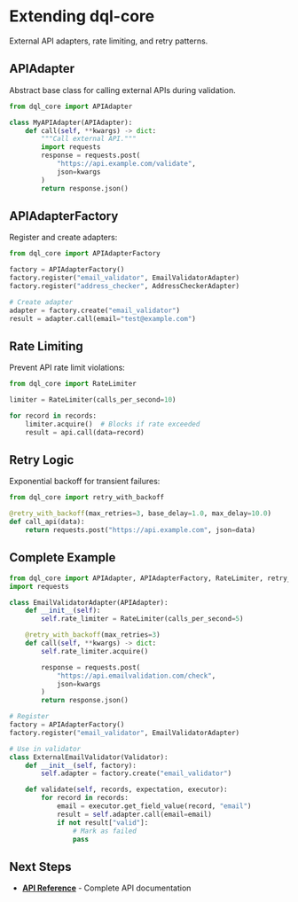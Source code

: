 # Extending dql-core

External API adapters, rate limiting, and retry patterns.

## APIAdapter

Abstract base class for calling external APIs during validation.

```python
from dql_core import APIAdapter

class MyAPIAdapter(APIAdapter):
    def call(self, **kwargs) -> dict:
        """Call external API."""
        import requests
        response = requests.post(
            "https://api.example.com/validate",
            json=kwargs
        )
        return response.json()
```

## APIAdapterFactory

Register and create adapters:

```python
from dql_core import APIAdapterFactory

factory = APIAdapterFactory()
factory.register("email_validator", EmailValidatorAdapter)
factory.register("address_checker", AddressCheckerAdapter)

# Create adapter
adapter = factory.create("email_validator")
result = adapter.call(email="test@example.com")
```

## Rate Limiting

Prevent API rate limit violations:

```python
from dql_core import RateLimiter

limiter = RateLimiter(calls_per_second=10)

for record in records:
    limiter.acquire()  # Blocks if rate exceeded
    result = api.call(data=record)
```

## Retry Logic

Exponential backoff for transient failures:

```python
from dql_core import retry_with_backoff

@retry_with_backoff(max_retries=3, base_delay=1.0, max_delay=10.0)
def call_api(data):
    return requests.post("https://api.example.com", json=data)
```

## Complete Example

```python
from dql_core import APIAdapter, APIAdapterFactory, RateLimiter, retry_with_backoff
import requests

class EmailValidatorAdapter(APIAdapter):
    def __init__(self):
        self.rate_limiter = RateLimiter(calls_per_second=5)

    @retry_with_backoff(max_retries=3)
    def call(self, **kwargs) -> dict:
        self.rate_limiter.acquire()

        response = requests.post(
            "https://api.emailvalidation.com/check",
            json=kwargs
        )
        return response.json()

# Register
factory = APIAdapterFactory()
factory.register("email_validator", EmailValidatorAdapter)

# Use in validator
class ExternalEmailValidator(Validator):
    def __init__(self, factory):
        self.adapter = factory.create("email_validator")

    def validate(self, records, expectation, executor):
        for record in records:
            email = executor.get_field_value(record, "email")
            result = self.adapter.call(email=email)
            if not result["valid"]:
                # Mark as failed
                pass
```

## Next Steps

- **[API Reference](api-reference.md)** - Complete API documentation
